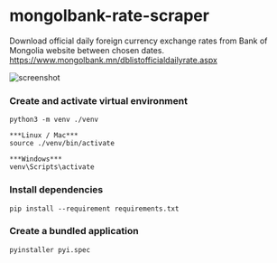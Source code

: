 # mongolbank-rate-scraper
Download official daily foreign currency exchange rates from Bank of Mongolia website between chosen dates. https://www.mongolbank.mn/dblistofficialdailyrate.aspx

![screenshot](https://github.com/bilguun-zorigt/mongolbank-rate-scraper/blob/main/Screenshot%20from%202022-05-27%2001-27-42.png)


### Create and activate virtual environment
```
python3 -m venv ./venv

***Linux / Mac***
source ./venv/bin/activate 

***Windows***
venv\Scripts\activate
```

### Install dependencies
```
pip install --requirement requirements.txt
```

### Create a bundled application
```
pyinstaller pyi.spec
```
